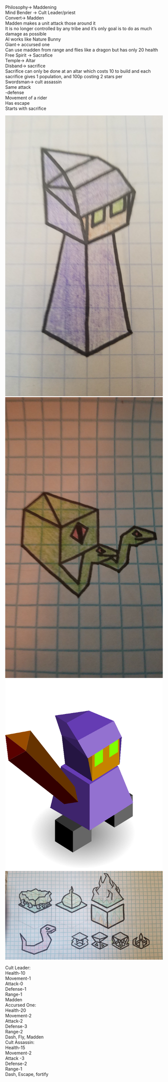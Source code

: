 Philosophy-> Maddening  
Mind Bender -> Cult Leader/priest  
Convert-> Madden  
Madden makes a unit attack those around it  
It is no longer controlled by any tribe and it’s only goal is to do as much damage as possible  
AI works like Nature Bunny  
Giant-> accursed one  
Can use madden from range and flies like a dragon but has only 20 health  
Free Spirit -> Sacrafice  
Temple-> Altar  
Disband-> sacrifice  
Sacrifice can only be done at an altar which costs 10 to build and each sacrifice gives 1 population, and 100p costing 2 stars per  
Swordsman-> cult assassin  
Same attack  
-defense  
Movement of a rider  
Has escape  
Starts with sacrifice  

![unit](images/azanah0.jpg)
![snake](images/azanah1.jpg)
![unit](images/azanah2.png)
![cities](images/azanah3.jpg)

Cult Leader:  
Health-10  
Movement-1  
Attack-0  
Defense-1  
Range-1  
Madden  
Accursed One:  
Health-20  
Movement-2  
Attack-2  
Defense-3  
Range-2  
Dash, Fly, Madden  
Cult Assassin:  
Health-15  
Movement-2  
Attack -3  
Defense-2  
Range-1  
Dash, Escape, fortify

